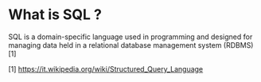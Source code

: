 What is SQL ?
=============

SQL is a domain-specific language used in programming and designed for managing data held in a relational database management system (RDBMS)[1]

[1] <a href="https://it.wikipedia.org/wiki/Structured_Query_Language">https://it.wikipedia.org/wiki/Structured_Query_Language</a>